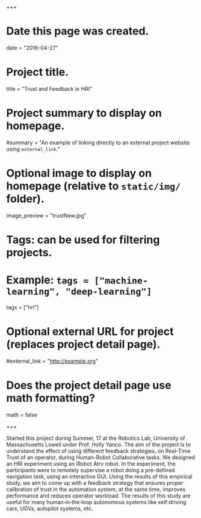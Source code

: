 +++
# Date this page was created.
date = "2016-04-27"

# Project title.
title = "Trust and Feedback in HRI"

# Project summary to display on homepage.
#summary = "An example of linking directly to an external project website using `external_link`."

# Optional image to display on homepage (relative to `static/img/` folder).
image_preview = "trustNew.jpg"

# Tags: can be used for filtering projects.
# Example: `tags = ["machine-learning", "deep-learning"]`
tags = ["hri"]

# Optional external URL for project (replaces project detail page).
#external_link = "http://example.org"

# Does the project detail page use math formatting?
math = false

+++

Started this project during Summer, 17 at the Robotics Lab, University of Massachusetts Lowell under Prof. Holly Yanco. The aim of the project is to understand the effect of using different feedback strategies, on Real-Time Trust of an operator, during Human-Robot Collaborative tasks. We designed an HRI experiment using an iRobot Atrv robot. In the experiment, the participants were to remotely supervise a robot doing a pre-defined navigation task, using an interactive GUI. Using the results of this empirical study, we aim to come up with a feedback strategy that ensures proper calibration of trust in the automation system, at the same time, improves performance and reduces operator workload. The results of this study are useful for many human‐in‐the‐loop autonomous systems like self‐driving cars, UGVs, autopilot systems, etc. 
